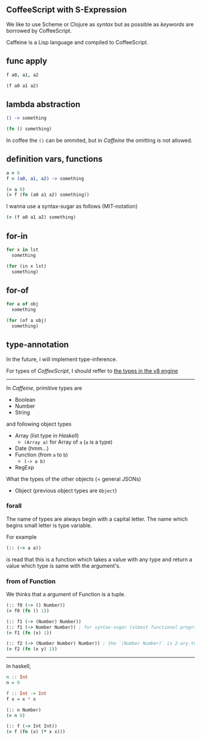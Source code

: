 CoffeeScript with S-Expression
---

We
like to use
Scheme or Clojure as *syntax*
but
as possible as
*keywords* are borrowed by CoffeeScript.

Caffeine is a Lisp language
and
compiled to CoffeeScript.

## func apply

```coffee
f a0, a1, a2
```

```clojure
(f a0 a1 a2)
```

## lambda abstraction

```coffee
() -> something
```

```clojure
(fn () something)
```

In coffee the `()` can be ommited,
but in *Caffeine* the omitting is not allowed.

## definition vars, functions

```coffee
a = 0
f = (a0, a1, a2) -> something
```

```clojure
(= a 0)
(= f (fn (a0 a1 a2) something))
```

I wanna use a syntax-sugar as follows (MIT-notation)

```clojure
(= (f a0 a1 a2) something)
```

## for-in

```coffee
for x in lst
  something
```

```clojure
(for (in x lst)
  something)
```

## for-of

```coffee
for a of obj
  something
```

```clojure
(for (of a obj)
  something)
```

## type-annotation

In the future, i will implement type-inference.

For types of *CoffeeScript*,
I should reffer to
[the types in the v8 engine](http://izs.me/v8-docs/classv8_1_1Primitive.html)

---

In *Caffeine*,
primitive types are

- Boolean
- Number
- String

and following object types

- Array (list type in *Haskell*)
    - `(Array a)` for Array of `a` (`a` is a type)
- Date (hmm...)
- Function (from `a` to `b`)
    - `(-> a b)`
- RegExp

What the types of the other objects (= general JSONs)

- Object (previous object types are `Object`)

### forall

The name of types are always begin with a capital letter.
The name which begins small letter
is type variable.

For example

```clojure
(:: (-> a a))
```

is read that
this is a function which
takes a value with any type
and return a value which type is same with the argument's.


### from of Function

We thinks that
a argument of Function is a tuple.

```clojure
(:: f0 (-> () Number))
(= f0 (fn () 1))

(:: f1 (-> (Number) Number))
(:: f1 (-> Number Number)) ; for syntax-sugar (almost functional programmers should prefer this)
(= f1 (fn (x) 1))

(:: f2 (-> (Number Number) Number)) ; the `(Number Number)` is 2-ary tuple (or a list in lisp)
(= f2 (fn (x y) 1))
```

---

In haskell,

```haskell
n :: Int
n = 0

f :: Int -> Int
f x = x * x
```

```clojure
(:: n Number)
(= n 0)

(:: f (-> Int Int))
(= f (fn (x) (* x x)))
```

